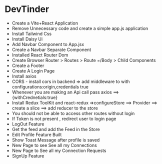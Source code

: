 # DevTinder

- Create a Vite+React Application
- Remove Unnecessary code and create a simple app.js application
- Install Tailwind Css
- Install Daisy Ui
- Add Navbar Component to App.jsx
- Create a Navbar Separate Component
- Installed React Router Dom
- Create Browser Router > Routes > Route =/Body > Child Components
- Create a Footer
- Create A Login Page
- Install axios
- CORS - install cors in backend => add middleware to with configurations:origin,credentials true
- Whenever you are making an Api call pass  axios ==> {withCrednetials:true}
- Install Redux ToolKit and react-redux =>configureStore ==> Provider ==> create a slice ==> add reducer to the store
- You should not be able to access other routes without login
- If Token is not present , redirect user to login page
- LogOut Feature
- Get the feed and add the Feed in the Store
- Edit Profile Feature Built
- Show Toast Message after profile is saved
- New Page to see See all my Connections 
- New Page to See all my Connection Requests
- SignUp Feature